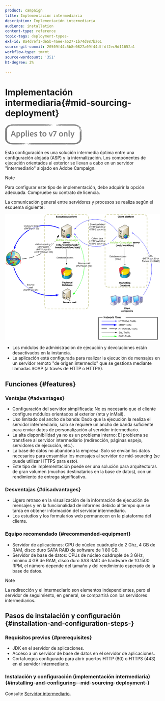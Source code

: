 ```yaml
---
product: campaign
title: Implementación intermediaria
description: Implementación intermediaria
audience: installation
content-type: reference
topic-tags: deployment-types-
exl-id: 8a4d7ef1-de5b-4aee-a527-1b74d987ba61
source-git-commit: 20509f44c5b8e0827a09f44dffdf2ec9d11652a1
workflow-type: tm+mt
source-wordcount: '351'
ht-degree: 2%

---
```


# Implementación intermediaria{#mid-sourcing-deployment}

![](../../assets/v7-only.svg)

Esta configuración es una solución intermedia óptima entre una configuración alojada (ASP) y la internalización. Los componentes de ejecución orientados al exterior se llevan a cabo en un servidor &quot;intermediario&quot; alojado en Adobe Campaign.

>[!NOTE]
>
>Para configurar este tipo de implementación, debe adquirir la opción adecuada. Compruebe su contrato de licencia.

La comunicación general entre servidores y procesos se realiza según el esquema siguiente:

![](assets/s_ncs_install_midsourcing.png)

* Los módulos de administración de ejecución y devoluciones están desactivados en la instancia.
* La aplicación está configurada para realizar la ejecución de mensajes en un servidor remoto &quot;de origen intermedio&quot; que se gestiona mediante llamadas SOAP (a través de HTTP o HTTPS).

## Funciones {#features}

### Ventajas {#advantages}

* Configuración del servidor simplificada: No es necesario que el cliente configure módulos orientados al exterior (mta y inMail).
* Uso limitado del ancho de banda: Dado que la ejecución la realiza el servidor intermediario, solo se requiere un ancho de banda suficiente para enviar datos de personalización al servidor intermediario.
* La alta disponibilidad ya no es un problema interno: El problema se transfiere al servidor intermediario (redirección, páginas espejo, servidores de ejecución, etc.).
* La base de datos no abandona la empresa: Solo se envían los datos necesarios para ensamblar los mensajes al servidor de mid-sourcing (se puede utilizar HTTPS para esto).
* Este tipo de implementación puede ser una solución para arquitecturas de gran volumen (muchos destinatarios en la base de datos), con un rendimiento de entrega significativo.

### Desventajas {#disadvantages}

* Ligero retraso en la visualización de la información de ejecución de mensajes y en la funcionalidad de informes debido al tiempo que se tarda en obtener información del servidor intermediario.
* Los estudios y los formularios web permanecen en la plataforma del cliente.

### Equipo recomendado {#recommended-equipment}

* Servidor de aplicaciones: CPU de núcleo cuádruple de 2 Ghz, 4 GB de RAM, disco duro SATA RAID de software de 1 80 GB.
* Servidor de base de datos: CPUs de núcleo cuádruple de 3 GHz, mínimo 4 GB de RAM, disco duro SAS RAID de hardware de 10.1500 RPM, el número depende del tamaño y del rendimiento esperado de la base de datos.

>[!NOTE]
>
>La redirección y el intermediario son elementos independientes, pero el servidor de seguimiento, en general, se compartirá con los servidores intermediarios.

## Pasos de instalación y configuración {#installation-and-configuration-steps-}

### Requisitos previos {#prerequisites}

* JDK en el servidor de aplicaciones.
* Acceso a un servidor de base de datos en el servidor de aplicaciones.
* Cortafuegos configurado para abrir puertos HTTP (80) o HTTPS (443) en el servidor intermediario.

### Instalación y configuración (implementación intermediaria) {#installing-and-configuring--mid-sourcing-deployment-}

Consulte [Servidor intermediario](../../installation/using/mid-sourcing-server.md).
